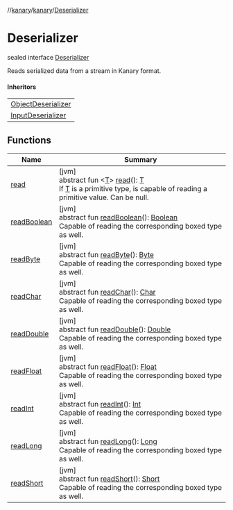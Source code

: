 //[kanary](../../../index.md)/[kanary](../index.md)/[Deserializer](index.md)

# Deserializer

sealed interface [Deserializer](index.md)

Reads serialized data from a stream in Kanary format.

#### Inheritors

| |
|---|
| [ObjectDeserializer](../-object-deserializer/index.md) |
| [InputDeserializer](../-input-deserializer/index.md) |

## Functions

| Name | Summary |
|---|---|
| [read](read.md) | [jvm]<br>abstract fun &lt;[T](read.md)&gt; [read](read.md)(): [T](read.md)<br>If [T](read.md) is a primitive type, is capable of reading a primitive value. Can be null. |
| [readBoolean](read-boolean.md) | [jvm]<br>abstract fun [readBoolean](read-boolean.md)(): [Boolean](https://kotlinlang.org/api/latest/jvm/stdlib/kotlin/-boolean/index.html)<br>Capable of reading the corresponding boxed type as well. |
| [readByte](read-byte.md) | [jvm]<br>abstract fun [readByte](read-byte.md)(): [Byte](https://kotlinlang.org/api/latest/jvm/stdlib/kotlin/-byte/index.html)<br>Capable of reading the corresponding boxed type as well. |
| [readChar](read-char.md) | [jvm]<br>abstract fun [readChar](read-char.md)(): [Char](https://kotlinlang.org/api/latest/jvm/stdlib/kotlin/-char/index.html)<br>Capable of reading the corresponding boxed type as well. |
| [readDouble](read-double.md) | [jvm]<br>abstract fun [readDouble](read-double.md)(): [Double](https://kotlinlang.org/api/latest/jvm/stdlib/kotlin/-double/index.html)<br>Capable of reading the corresponding boxed type as well. |
| [readFloat](read-float.md) | [jvm]<br>abstract fun [readFloat](read-float.md)(): [Float](https://kotlinlang.org/api/latest/jvm/stdlib/kotlin/-float/index.html)<br>Capable of reading the corresponding boxed type as well. |
| [readInt](read-int.md) | [jvm]<br>abstract fun [readInt](read-int.md)(): [Int](https://kotlinlang.org/api/latest/jvm/stdlib/kotlin/-int/index.html)<br>Capable of reading the corresponding boxed type as well. |
| [readLong](read-long.md) | [jvm]<br>abstract fun [readLong](read-long.md)(): [Long](https://kotlinlang.org/api/latest/jvm/stdlib/kotlin/-long/index.html)<br>Capable of reading the corresponding boxed type as well. |
| [readShort](read-short.md) | [jvm]<br>abstract fun [readShort](read-short.md)(): [Short](https://kotlinlang.org/api/latest/jvm/stdlib/kotlin/-short/index.html)<br>Capable of reading the corresponding boxed type as well. |
